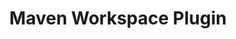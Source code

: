 ---
title: Maven Workspace Plugin
layout: default
summary: Sets up the workspace as a maven workspace and maintains a module pom.xml in the workspace root.
---